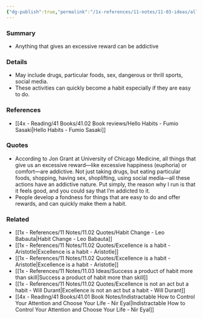 ```yaml
---
{"dg-publish":true,"permalink":"/1x-references/11-notes/11-03-ideas/all-things-that-give-excessive-rewards-are-addictive/","title":"All things that give excessive rewards are addictive","created":"2024-02-14T20:18:36.172+03:00","updated":"2024-02-14T20:18:36.172+03:00"}
---
```



### Summary
- Anything that gives an excessive reward can be addictive

### Details
- May include drugs, particular foods, sex, dangerous or thrill sports, social media. 
- These activities can quickly become a habit especially if they are easy to do.

### References
- [[4x - Reading/41 Books/41.02 Book reviews/Hello Habits - Fumio Sasaki\|Hello Habits - Fumio Sasaki]]

### Quotes
- According to Jon Grant at University of Chicago Medicine, all things that give us an excessive reward—like excessive happiness (euphoria) or comfort—are addictive. Not just taking drugs, but eating particular foods, shopping, having sex, shoplifting, using social media—all these actions have an addictive nature. Put simply, the reason why I run is that it feels good, and you could say that I’m addicted to it.
- People develop a fondness for things that are easy to do and offer rewards, and can quickly make them a habit.

### Related
- [[1x - References/11 Notes/11.02 Quotes/Habit Change - Leo Babauta\|Habit Change - Leo Babauta]]
- [[1x - References/11 Notes/11.02 Quotes/Excellence is a habit - Aristotle\|Excellence is a habit - Aristotle]]
- [[1x - References/11 Notes/11.02 Quotes/Excellence is a habit - Aristotle\|Excellence is a habit - Aristotle]]
- [[1x - References/11 Notes/11.03 Ideas/Success a product of habit more than skill\|Success a product of habit more than skill]]
- [[1x - References/11 Notes/11.02 Quotes/Excellence is not an act but a habit - Will Durant\|Excellence is not an act but a habit - Will Durant]]
- [[4x - Reading/41 Books/41.01 Book Notes/Indistractable How to Control Your Attention and Choose Your Life - Nir Eyal\|Indistractable How to Control Your Attention and Choose Your Life - Nir Eyal]]